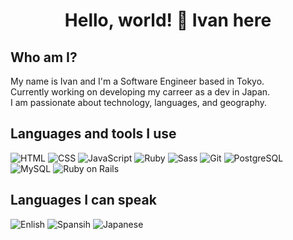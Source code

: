 <h1 align="center">Hello, world! 👋 Ivan here</h1>

## Who am I?
My name is Ivan and I'm a Software Engineer based in Tokyo.<br>
Currently working on developing my carreer as a dev in Japan.<br>
I am passionate about technology, languages, and geography.

## Languages and tools I use
<p>
  <img alt="HTML" src="https://img.shields.io/badge/-HTML-e24e30?style=flat-square&logo=HTML5&logoColor=white">
  <img alt="CSS" src="https://img.shields.io/badge/-CSS-106eb2?style=flat-square&logo=CSS3&logoColor=white">
  <img alt="JavaScript" src="https://img.shields.io/badge/-JavaScript-eed739?style=flat-square&logo=JavaScript&logoColor=white">
  <img alt="Ruby" src="https://img.shields.io/badge/-Ruby-CC342D?style=flat-square&logo=Ruby&logoColor=white">
  <img alt="Sass" src="https://img.shields.io/badge/-Sass-cd669a?style=flat-square&logo=Sass&logoColor=white">
  <img alt="Git" src="https://img.shields.io/badge/-Git-F05032?style=flat-square&logo=Git&logoColor=white">    
  <img alt="PostgreSQL" src="https://img.shields.io/badge/-PostgreSQL-4479A1?style=flat-square&logo=postgresql&logoColor=white">
  <img alt="MySQL" src="https://img.shields.io/badge/-MySQL-4479A1?style=flat-square&logo=MySQL&logoColor=white">
  <img alt="Ruby on Rails" src="https://img.shields.io/badge/-Ruby on Rails-CC0000?style=flat-square&logo=Ruby on Rails&logoColor=white">
</p>

## Languages I can speak
<p>
  <img alt="Enlish" src="https://img.shields.io/badge/🇺🇸-English-lightgrey">
  <img alt="Spansih" src="https://img.shields.io/badge/🇪🇸-Spanish-lightgrey">
  <img alt="Japanese" src="https://img.shields.io/badge/🇯🇵-Japanese-lightgrey">
</p>



